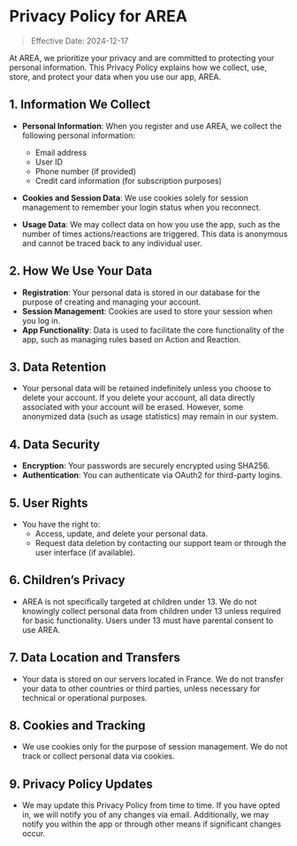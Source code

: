 # Privacy Policy for AREA

> Effective Date: 2024-12-17

At AREA, we prioritize your privacy and are committed to protecting your personal information. This Privacy Policy explains how we collect, use, store, and protect your data when you use our app, AREA.

## 1. Information We Collect
- **Personal Information**: When you register and use AREA, we collect the following personal information:
  - Email address
  - User ID
  - Phone number (if provided)
  - Credit card information (for subscription purposes)
  
- **Cookies and Session Data**: We use cookies solely for session management to remember your login status when you reconnect.

- **Usage Data**: We may collect data on how you use the app, such as the number of times actions/reactions are triggered. This data is anonymous and cannot be traced back to any individual user.

## 2. How We Use Your Data
- **Registration**: Your personal data is stored in our database for the purpose of creating and managing your account.
- **Session Management**: Cookies are used to store your session when you log in.
- **App Functionality**: Data is used to facilitate the core functionality of the app, such as managing rules based on Action and Reaction.

## 3. Data Retention
- Your personal data will be retained indefinitely unless you choose to delete your account. If you delete your account, all data directly associated with your account will be erased. However, some anonymized data (such as usage statistics) may remain in our system.

## 4. Data Security
- **Encryption**: Your passwords are securely encrypted using SHA256.
- **Authentication**: You can authenticate via OAuth2 for third-party logins.

## 5. User Rights
- You have the right to:
  - Access, update, and delete your personal data.
  - Request data deletion by contacting our support team or through the user interface (if available).
  
## 6. Children’s Privacy
- AREA is not specifically targeted at children under 13. We do not knowingly collect personal data from children under 13 unless required for basic functionality. Users under 13 must have parental consent to use AREA.

## 7. Data Location and Transfers
- Your data is stored on our servers located in France. We do not transfer your data to other countries or third parties, unless necessary for technical or operational purposes.

## 8. Cookies and Tracking
- We use cookies only for the purpose of session management. We do not track or collect personal data via cookies.

## 9. Privacy Policy Updates
- We may update this Privacy Policy from time to time. If you have opted in, we will notify you of any changes via email. Additionally, we may notify you within the app or through other means if significant changes occur.
